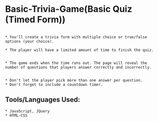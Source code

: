 # Basic-Trivia-Game(Basic Quiz (Timed Form))
 
```

* You'll create a trivia form with multiple choice or true/false options (your choice).

* The player will have a limited amount of time to finish the quiz. 


* The game ends when the time runs out. The page will reveal the number of questions that players answer correctly and incorrectly.


* Don't let the player pick more than one answer per question.
* Don't forget to include a countdown timer.

```
## Tools/Languages Used: 
```
* JavaScript, JQuery
* HTML-CSS
    
```

